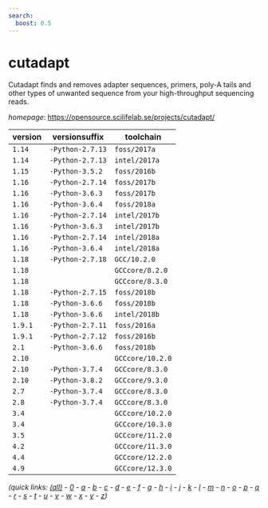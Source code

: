 ```yaml
---
search:
  boost: 0.5
---
```

# cutadapt

Cutadapt finds and removes adapter sequences, primers, poly-A tails and  other types of unwanted sequence from your high-throughput sequencing reads.

*homepage*: <https://opensource.scilifelab.se/projects/cutadapt/>

version | versionsuffix | toolchain
--------|---------------|----------
``1.14`` | ``-Python-2.7.13`` | ``foss/2017a``
``1.14`` | ``-Python-2.7.13`` | ``intel/2017a``
``1.15`` | ``-Python-3.5.2`` | ``foss/2016b``
``1.16`` | ``-Python-2.7.14`` | ``foss/2017b``
``1.16`` | ``-Python-3.6.3`` | ``foss/2017b``
``1.16`` | ``-Python-3.6.4`` | ``foss/2018a``
``1.16`` | ``-Python-2.7.14`` | ``intel/2017b``
``1.16`` | ``-Python-3.6.3`` | ``intel/2017b``
``1.16`` | ``-Python-2.7.14`` | ``intel/2018a``
``1.16`` | ``-Python-3.6.4`` | ``intel/2018a``
``1.18`` | ``-Python-2.7.18`` | ``GCC/10.2.0``
``1.18`` |  | ``GCCcore/8.2.0``
``1.18`` |  | ``GCCcore/8.3.0``
``1.18`` | ``-Python-2.7.15`` | ``foss/2018b``
``1.18`` | ``-Python-3.6.6`` | ``foss/2018b``
``1.18`` | ``-Python-3.6.6`` | ``intel/2018b``
``1.9.1`` | ``-Python-2.7.11`` | ``foss/2016a``
``1.9.1`` | ``-Python-2.7.12`` | ``foss/2016b``
``2.1`` | ``-Python-3.6.6`` | ``foss/2018b``
``2.10`` |  | ``GCCcore/10.2.0``
``2.10`` | ``-Python-3.7.4`` | ``GCCcore/8.3.0``
``2.10`` | ``-Python-3.8.2`` | ``GCCcore/9.3.0``
``2.7`` | ``-Python-3.7.4`` | ``GCCcore/8.3.0``
``2.8`` | ``-Python-3.7.4`` | ``GCCcore/8.3.0``
``3.4`` |  | ``GCCcore/10.2.0``
``3.4`` |  | ``GCCcore/10.3.0``
``3.5`` |  | ``GCCcore/11.2.0``
``4.2`` |  | ``GCCcore/11.3.0``
``4.4`` |  | ``GCCcore/12.2.0``
``4.9`` |  | ``GCCcore/12.3.0``


*(quick links: [(all)](../index.md) - [0](../0/index.md) - [a](../a/index.md) - [b](../b/index.md) - [c](../c/index.md) - [d](../d/index.md) - [e](../e/index.md) - [f](../f/index.md) - [g](../g/index.md) - [h](../h/index.md) - [i](../i/index.md) - [j](../j/index.md) - [k](../k/index.md) - [l](../l/index.md) - [m](../m/index.md) - [n](../n/index.md) - [o](../o/index.md) - [p](../p/index.md) - [q](../q/index.md) - [r](../r/index.md) - [s](../s/index.md) - [t](../t/index.md) - [u](../u/index.md) - [v](../v/index.md) - [w](../w/index.md) - [x](../x/index.md) - [y](../y/index.md) - [z](../z/index.md))*

